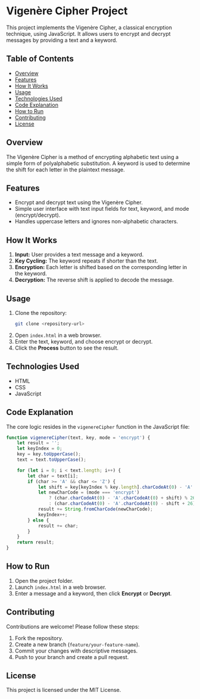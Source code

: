# Vigenère Cipher Project

This project implements the Vigenère Cipher, a classical encryption technique, using JavaScript. It allows users to encrypt and decrypt messages by providing a text and a keyword.

## Table of Contents
- [Overview](#overview)
- [Features](#features)
- [How It Works](#how-it-works)
- [Usage](#usage)
- [Technologies Used](#technologies-used)
- [Code Explanation](#code-explanation)
- [How to Run](#how-to-run)
- [Contributing](#contributing)
- [License](#license)

## Overview
The Vigenère Cipher is a method of encrypting alphabetic text using a simple form of polyalphabetic substitution. A keyword is used to determine the shift for each letter in the plaintext message.

## Features
- Encrypt and decrypt text using the Vigenère Cipher.
- Simple user interface with text input fields for text, keyword, and mode (encrypt/decrypt).
- Handles uppercase letters and ignores non-alphabetic characters.

## How It Works
1. **Input:** User provides a text message and a keyword.
2. **Key Cycling:** The keyword repeats if shorter than the text.
3. **Encryption:** Each letter is shifted based on the corresponding letter in the keyword.
4. **Decryption:** The reverse shift is applied to decode the message.

## Usage
1. Clone the repository:
   ```bash
   git clone <repository-url>
   ```
2. Open `index.html` in a web browser.
3. Enter the text, keyword, and choose encrypt or decrypt.
4. Click the **Process** button to see the result.

## Technologies Used
- HTML
- CSS
- JavaScript

## Code Explanation
The core logic resides in the `vigenereCipher` function in the JavaScript file:
```javascript
function vigenereCipher(text, key, mode = 'encrypt') {
    let result = '';
    let keyIndex = 0;
    key = key.toUpperCase();
    text = text.toUpperCase();

    for (let i = 0; i < text.length; i++) {
        let char = text[i];
        if (char >= 'A' && char <= 'Z') {
            let shift = key[keyIndex % key.length].charCodeAt(0) - 'A'.charCodeAt(0);
            let newCharCode = (mode === 'encrypt')
                ? (char.charCodeAt(0) - 'A'.charCodeAt(0) + shift) % 26 + 'A'.charCodeAt(0)
                : (char.charCodeAt(0) - 'A'.charCodeAt(0) - shift + 26) % 26 + 'A'.charCodeAt(0);
            result += String.fromCharCode(newCharCode);
            keyIndex++;
        } else {
            result += char;
        }
    }
    return result;
}
```

## How to Run
1. Open the project folder.
2. Launch `index.html` in a web browser.
3. Enter a message and a keyword, then click **Encrypt** or **Decrypt**.

## Contributing
Contributions are welcome! Please follow these steps:
1. Fork the repository.
2. Create a new branch (`feature/your-feature-name`).
3. Commit your changes with descriptive messages.
4. Push to your branch and create a pull request.

## License
This project is licensed under the MIT License.

